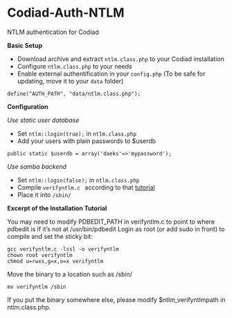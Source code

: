 Codiad-Auth-NTLM
================

NTLM authentication for Codiad

**Basic Setup**

- Download archive and extract ```ntlm.class.php``` to your Codiad installation
- Configure ```ntlm.class.php``` to your needs
- Enable external authentification in your ```config.php``` (To be safe for updating, move it to your ```data``` folder)

```
define("AUTH_PATH", "data/ntlm.class.php");
```

**Configuration** 

*Use static user database*

- Set ```ntlm::login(true);``` in ```ntlm.class.php```
- Add your users with plain passwords to $userdb

```
public static $userdb = array('daeks'=>'mypassword');
```

*Use samba backend*

- Set ```ntlm::login(false);``` in ```ntlm.class.php```
- Compile ```verifyntlm.c ``` according to that [tutorial](http://siphon9.net/loune/2010/12/php-ntlm-integration-with-samba/)
- Place it into ```/sbin/```


**Excerpt of the Installation Tutorial**

You may need to modify PDBEDIT_PATH in verifyntlm.c to point to where pdbedit is if it’s not at /usr/bin/pdbedit
Login as root (or add sudo in front) to compile and set the sticky bit:

```
gcc verifyntlm.c -lssl -o verifyntlm
chown root verifyntlm
chmod u=rwxs,g=x,o=x verifyntlm
```

Move the binary to a location such as /sbin/

```
mv verifyntlm /sbin
```

If you put the binary somewhere else, please modify $ntlm_verifyntlmpath in ntlm.class.php.
